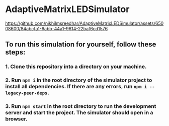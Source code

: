 # AdaptiveMatrixLEDSimulator




https://github.com/nikhilmsreedhar/AdaptiveMatrixLEDSimulator/assets/65008600/84abcfa1-6abb-44a1-9614-22baf6cd1576

## To run this simulation for yourself, follow these steps:
### 1. Clone this repository into a directory on your machine.
### 2. Run `npm i` in the root directory of the simulator project to install all dependencies. If there are any errors, run `npm i --legacy-peer-deps`.
### 3. Run `npm start` in the root directory to run the development server and start the project. The simulator should open in a browser.
